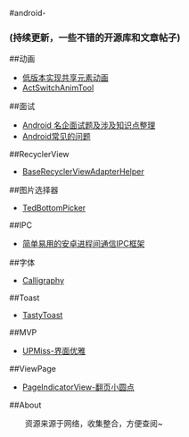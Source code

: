 #android-
### (持续更新，一些不错的开源库和文章帖子)

##动画
* [低版本实现共享元素动画](https://github.com/thinkSky1206/android-blog/blob/master/低版本实现共享元素动画.md)
* [ActSwitchAnimTool](https://github.com/Yellow5A5/ActSwitchAnimTool)

##面试
* [Android 名企面试题及涉及知识点整理](https://github.com/Mr-YangCheng/ForAndroidInterview)
* [Android常见的问题](http://pan.baidu.com/s/1hrN5ni0)

##RecyclerView
* [BaseRecyclerViewAdapterHelper](https://github.com/CymChad/BaseRecyclerViewAdapterHelper)

##图片选择器
* [TedBottomPicker](https://github.com/ParkSangGwon/TedBottomPicker)

##IPC
* [简单易用的安卓进程间通信IPC框架](https://github.com/Xiaofei-it/Hermes)

##字体
* [Calligraphy](https://github.com/chrisjenx/Calligraphy)

##Toast
* [TastyToast](https://github.com/yadav-rahul/TastyToast)

##MVP
* [UPMiss-界面优雅](https://github.com/qiujuer/UPMiss)

##ViewPage
* [PageIndicatorView-翻页小圆点](https://github.com/romandanylyk/PageIndicatorView)

##About

   　　资源来源于网络，收集整合，方便查阅~